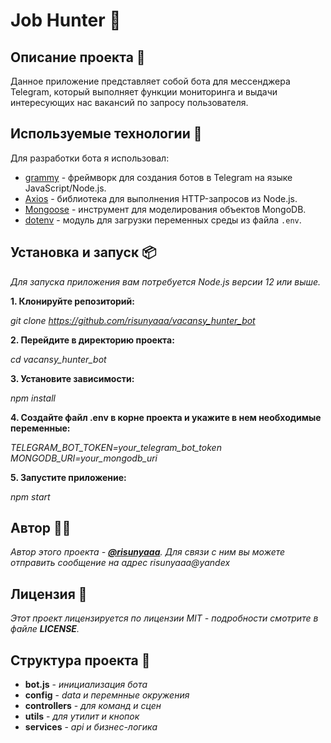 # Job Hunter 🏹

## Описание проекта 📖

Данное приложение представляет собой бота для мессенджера Telegram, который выполняет функции мониторинга и выдачи интересующих нас вакансий по запросу пользователя.

## Используемые технологии 🔨

Для разработки бота я использовал:

- [grammy](https://github.com/grammyjs/grammY) - фреймворк для создания ботов в Telegram на языке JavaScript/Node.js.
- [Axios](https://github.com/axios/axios) - библиотека для выполнения HTTP-запросов из Node.js.
- [Mongoose](https://github.com/Automattic/mongoose) - инструмент для моделирования объектов MongoDB.
- [dotenv](https://github.com/motdotla/dotenv) - модуль для загрузки переменных среды из файла `.env`.

## Установка и запуск 📦

*Для запуска приложения вам потребуется Node.js версии 12 или выше.*

**1. Клонируйте репозиторий:**

*git clone https://github.com/risunyaaa/vacansy_hunter_bot*

**2. Перейдите в директорию проекта:**

*cd vacansy_hunter_bot*

**3. Установите зависимости:**

*npm install*

**4. Создайте файл .env в корне проекта и укажите в нем необходимые переменные:**

*TELEGRAM_BOT_TOKEN=your_telegram_bot_token
MONGODB_URI=your_mongodb_uri*

**5. Запустите приложение:**

*npm start*

## Автор 🧙🏾

*Автор этого проекта - [**@risunyaaa**](https://github.com/risunyaaa). Для связи с ним вы можете отправить сообщение на адрес risunyaaa@yandex*

## Лицензия 🔦
*Этот проект лицензируется по лицензии MIT - подробности смотрите в файле **LICENSE**.*

## Структура проекта 🧱

+ **bot.js** - *инициализация бота*
+ **config** - *data и перемнные окружения* 
+ **controllers** - *для команд и сцен* 
+ **utils** - *для утилит и кнопок* 
+ **services** - *api и бизнес-логика* 